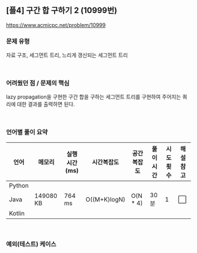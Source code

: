 ## [플4] 구간 합 구하기 2 (10999번)

https://www.acmicpc.net/problem/10999

### 문제 유형

자료 구조, 세그먼트 트리, 느리게 갱신되는 세그먼트 트리

<br>

### 어려웠던 점 / 문제의 핵심

lazy propagation을 구현한 구간 합을 구하는 세그먼트 트리를 구현하여 주어지는 쿼리에 대한 결과를 출력하면 된다.

<br>

### 언어별 풀이 요약

| 언어   | 메모리    | 실행 시간(ms) | 시간복잡도   | 공간복잡도 | 풀이 시간 | 시도 횟수 | 해설 참고            |
| ------ | --------- | ------------- | ------------ | ---------- | --------- | --------- | -------------------- |
| Python |           |               |              |            |           |           |                      |
| Java   | 149080 KB | 764 ms        | O((M+K)logN) | O(N * 4)   | 30분      | 1         | :white_large_square: |
| Kotlin |           |               |              |            |           |           |                      |

<br>

### 예외(테스트) 케이스

```
```

